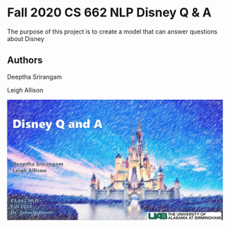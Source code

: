 # Fall 2020 CS 662 NLP Disney Q & A
The purpose of this project is to create a model that can answer questions about Disney 


## Authors

Deeptha Srirangam

Leigh Allison


![](images/cover.PNG)

